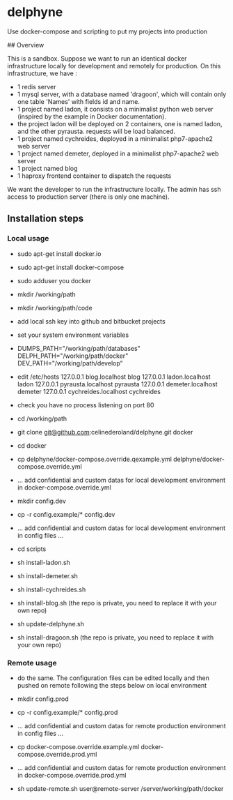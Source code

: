 # delphyne
Use docker-compose and scripting to put my projects into production

## Overview

This is a sandbox. Suppose we want to run an identical docker infrastructure locally for development 
and remotely for production.
On this infrastructure, we have :
- 1 redis server
- 1 mysql server, with a database named 'dragoon', which will contain only one table 'Names' with fields id and name.
- 1 project named ladon, it consists on a minimalist python web server (inspired by the example in Docker documentation).
- the project ladon will be deployed on 2 containers, one is named ladon, and the other pyrausta. requests will be load balanced.
- 1 project named cychreides, deployed in a minimalist php7-apache2 web server
- 1 project named demeter, deployed in a minimalist php7-apache2 web server
- 1 project named blog
- 1 haproxy frontend container to dispatch the requests

We want the developer to run the infrastructure locally. 
The admin has ssh access to production server (there is only one machine).


## Installation steps

### Local usage

 - sudo apt-get install docker.io
 - sudo apt-get install docker-compose
 - sudo adduser you docker
 - mkdir /working/path
 - mkdir /working/path/code
 
 
 - add local ssh key into github and bitbucket projects
 
 
 - set your system environment variables
 - DUMPS_PATH="/working/path/databases"
   DELPH_PATH="/working/path/docker"
   DEV_PATH="/working/path/develop"
 - edit /etc/hosts
   127.0.0.1  blog.localhost blog
   127.0.0.1  ladon.localhost ladon
   127.0.0.1  pyrausta.localhost pyrausta
   127.0.0.1  demeter.localhost demeter
   127.0.0.1  cychreides.localhost cychreides
 - check you have no process listening on port 80
 
 - cd /working/path
 - git clone git@github.com:celinederoland/delphyne.git docker
 - cd docker


 - cp delphyne/docker-compose.override.qexample.yml delphyne/docker-compose.override.yml
 - ... add confidential and custom datas for local development environment in docker-compose.override.yml
 - mkdir config.dev
 - cp -r config.example/* config.dev
 - ... add confidential and custom datas for local development environment in config files ...
 
 - cd scripts
 - sh install-ladon.sh
 - sh install-demeter.sh
 - sh install-cychreides.sh
 - sh install-blog.sh (the repo is private, you need to replace it with your own repo)
 - sh update-delphyne.sh
 - sh install-dragoon.sh (the repo is private, you need to replace it with your own repo)
 

### Remote usage

 - do the same. 
 The configuration files can be edited locally and then pushed on remote 
 following the steps below on local environment

 - mkdir config.prod
 - cp -r config.example/* config.prod
 - ... add confidential and custom datas for remote production environment in config files ...
 - cp docker-compose.override.example.yml docker-compose.override.prod.yml
 - ... add confidential and custom datas for remote production environment in docker-compose.override.prod.yml
 - sh update-remote.sh user@remote-server /server/working/path/docker
